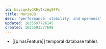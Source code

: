 ```yaml
---
id: ksyiqeJyGREyTxzWg0FPs
title: MariaDB
desc: 'performance, stability, and openness'
updated: 1635697726145
created: 1635693577698
---
```




- [[p.hasFeature]] temporal database tables
